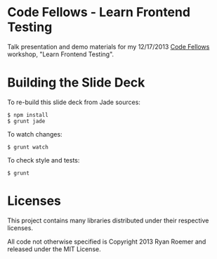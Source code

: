 Code Fellows - Learn Frontend Testing
=====================================

Talk presentation and demo materials for my 12/17/2013 [Code Fellows][cf]
workshop, "Learn Frontend Testing".

[cf]: https://www.codefellows.org/

Building the Slide Deck
=======================

To re-build this slide deck from Jade sources:

    $ npm install
    $ grunt jade

To watch changes:

    $ grunt watch

To check style and tests:

    $ grunt


Licenses
========
This project contains many libraries distributed under their respective
licenses.

All code not otherwise specified is Copyright 2013 Ryan Roemer and
released under the MIT License.
